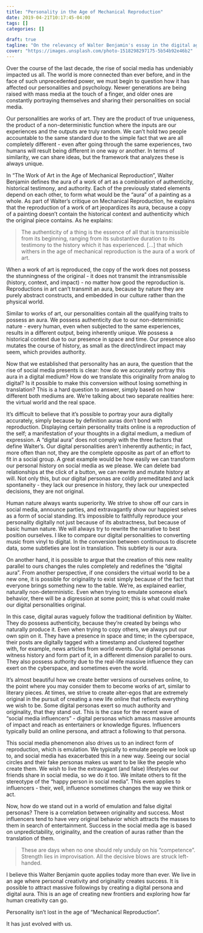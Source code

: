 ```yaml
---
title: "Personality in the Age of Mechanical Reproduction"
date: 2019-04-21T10:17:45-04:00
tags: []
categories: []

draft: true
tagline: "On the relevancy of Walter Benjamin's essay in the digital age"
cover: "https://images.unsplash.com/photo-1518298297175-5b54b92e46b2"
---
```


Over the course of the last decade, the rise of social media has undeniably impacted us all. The world is more connected than ever before, and in the face of such unprecedented power, we must begin to question how it has affected our personalities and psychology. Newer generations are being raised with mass media at the touch of a finger, and older ones are constantly portraying themselves and sharing their personalities on social media. 

Our personalities are works of art. They are the product of true uniqueness, the product of a non-deterministic function where the inputs are our experiences and the outputs are truly random. We can’t hold two people accountable to the same standard due to the simple fact that we are all completely different - even after going through the same experiences, two humans will result being different in one way or another. In terms of similarity, we can share ideas, but the framework that analyzes these is always unique.

In “The Work of Art in the Age of Mechanical Reproduction”, Walter Benjamin defines the aura of a work of art as a combination of authenticity, historical testimony, and authority. Each of the previously stated elements depend on each other, to form what would be the “aura” of a painting as a whole. As part of Walter’s critique on Mechanical Reproduction, he explains that the reproduction of a work of art jeopardizes its aura, because a copy of a painting doesn’t contain the historical context and authenticity which the original piece contains. As he explains:

> The authenticity of a thing is the essence of all that is transmissible from its beginning, ranging from its substantive duration to its testimony to the history which it has experienced. [...] that which withers in the age of mechanical reproduction is the aura of a work of art.

When a work of art is reproduced, the copy of the work does not possess the stunningness of the original - it does not transmit the intransmissible (history, context, and impact) - no matter how good the reproduction is. Reproductions in art can’t transmit an aura, because by nature they are purely abstract constructs, and embedded in our culture rather than the physical world.

Similar to works of art, our personalities contain all the qualifying traits to possess an aura. We possess authenticity due to our non-deterministic nature - every human, even when subjected to the same experiences, results in a different output, being inherently unique. We possess a historical context due to our presence in space and time. Our presence also mutates the course of history, as small as the direct/indirect impact may seem, which provides authority. 

Now that we established that personality has an aura, the question that the rise of social media presents is clear: how do we accurately portray this aura in a digital medium? How do we translate this originality from analog to digital? Is it possible to make this conversion without losing something in translation? This is a hard question to answer, simply based on how different both mediums are. We’re talking about two separate realities here: the virtual world and the real space. 

It’s difficult to believe that it’s possible to portray your aura digitally accurately, simply because by definition auras don’t bond with reproduction. Displaying certain personality traits online is a reproduction of the self; a manifestation of your thoughts in a digital medium, a medium of expression. A “digital aura” does not comply with the three factors that define Walter’s. Our digital personalities aren’t inherently authentic; in fact, more often than not, they are the complete opposite as part of an effort to fit in a social group. A great example would be how easily we can transform our personal history on social media as we please. We can delete bad relationships at the click of a button, we can rewrite and mutate history at will. Not only this, but our digital personas are coldly premeditated and lack spontaneity - they lack our presence in history, they lack our unexpected decisions, they are not original.

Human nature always wants superiority. We strive to show off our cars in social media, announce parties, and extravagantly show our happiest selves as a form of social standing. It’s impossible to faithfully reproduce your personality digitally not just because of its abstractness, but because of basic human nature. We will always try to rewrite the narrative to best position ourselves. I like to compare our digital personalities to converting music from vinyl to digital. In the conversion between continuous to discrete data, some subtleties are lost in translation. This subtlety is our aura.

On another hand, it is possible to argue that the creation of this new reality parallel to ours changes the rules completely and redefines the “digital aura”. From another perspective, if one considers the virtual world to be a new one, it is possible for originality to exist simply because of the fact that everyone brings something new to the table. We’re, as explained earlier, naturally non-deterministic. Even when trying to emulate someone else’s behavior, there will be a digression at some point; this is what could make our digital personalities original. 

In this case, digital auras vaguely follow the traditional definition by Walter. They do possess authenticity, because they’re created by beings who naturally produce it. Even when trying to copy others, we always put our own spin on it. They have a presence in space and time; in the cyberspace, their posts are digitally tagged with a timestamp and clustered together with, for example, news articles from world events. Our digital personas witness history and form part of it, in a different dimension parallel to ours. They also possess authority due to the real-life massive influence they can exert on the cyberspace, and sometimes even the world. 

It’s almost beautiful how we create better versions of ourselves online, to the point where you may consider them to become works of art, similar to literary pieces. At times, we strive to create alter-egos that are extremely original in the pursuit of creating a new life online that reflects everything we wish to be. Some digital personas exert so much authority and originality, that they stand out. This is the case for the recent wave of “social media influencers” - digital personas which amass massive amounts of impact and reach as entertainers or knowledge figures. Influencers typically build an online persona, and attract a following to that persona. 

This social media phenomenon also drives us to an indirect form of reproduction, which is emulation. We typically to emulate people we look up to, and social media has exacerbated this in a new way. Seeing our social circles and their fake personas makes us want to be like the people who create them. We wish to live the extravagant (and false) lifestyles our friends share in social media, so we do it too. We imitate others to fit the stereotype of the “happy person in social media”. This even applies to influencers - their, well, influence sometimes changes the way we think or act.

Now, how do we stand out in a world of emulation and false digital personas? There is a correlation between originality and success. Most influencers tend to have very original behavior which attracts the masses to them in search of entertainment. Success in the social media age is based on unpredictability, originality, and the creation of auras rather than the translation of them.

> These are days when no one should rely unduly on his “competence”. Strength lies in improvisation. All the decisive blows are struck left-handed.

I believe this Walter Benjamin quote applies today more than ever. We live in an age where personal creativity and originality creates success. It is possible to attract massive followings by creating a digital persona and digital aura. This is an age of creating new frontiers and exploring how far human creativity can go.

Personality isn’t lost in the age of “Mechanical Reproduction”. 

It has just evolved with us.
